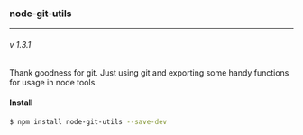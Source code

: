 ### node-git-utils
---
###### v 1.3.1

Thank goodness for git. Just using git and exporting some handy functions for usage in node tools.

#### Install
```bash
$ npm install node-git-utils --save-dev
```
